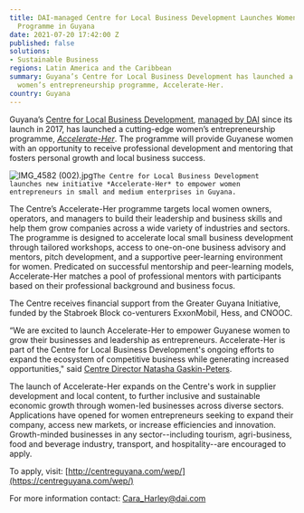 ```yaml
---
title: DAI-managed Centre for Local Business Development Launches Women’s Entrepreneurship
  Programme in Guyana
date: 2021-07-20 17:42:00 Z
published: false
solutions:
- Sustainable Business
regions: Latin America and the Caribbean
summary: Guyana’s Centre for Local Business Development has launched a cutting-edge
  women’s entrepreneurship programme, Accelerate-Her.
country: Guyana
---
```


Guyana’s [Centre for Local Business Development](https://centreguyana.com/), [managed by DAI](https://www.dai.com/our-work/projects/guyana-centre-for-local-business-development) since its launch in 2017, has launched a cutting-edge women’s entrepreneurship programme, [*Accelerate-Her*](https://centreguyana.com/wep/). The programme will provide Guyanese women with an opportunity to receive professional development and mentoring that fosters personal growth and local business success.


![IMG_4582 (002).jpg](/uploads/IMG_4582%20(002).jpg)`The Centre for Local Business Development launches new initiative *Accelerate-Her* to empower women entrepreneurs in small and medium enterprises in Guyana.`

The Centre’s Accelerate-Her programme targets local women owners, operators, and managers to build their leadership and business skills and help them grow companies across a wide variety of industries and sectors. The programme is designed to accelerate local small business development through tailored workshops, access to one-on-one business advisory and mentors, pitch development, and a supportive peer-learning environment for women. Predicated on successful mentorship and peer-learning models, Accelerate-Her matches a pool of professional mentors with participants based on their professional background and business focus.

The Centre receives financial support from the Greater Guyana Initiative, funded by the Stabroek Block co-venturers ExxonMobil, Hess, and CNOOC.  

“We are excited to launch Accelerate-Her to empower Guyanese women to grow their businesses and leadership as entrepreneurs. Accelerate-Her is part of the Centre for Local Business Development's ongoing efforts to expand the ecosystem of competitive business while generating increased opportunities," said [Centre Director Natasha Gaskin-Peters](https://www.dai.com/who-we-are/our-team/natasha-gaskin-peters).

The launch of Accelerate-Her expands on the Centre's work in supplier development and local content, to further inclusive and sustainable economic growth through women-led businesses across diverse sectors. Applications have opened for women entrepreneurs seeking to expand their company, access new markets, or increase efficiencies and innovation. Growth-minded businesses in any sector--including tourism, agri-business, food and beverage industry, transport, and hospitality--are encouraged to apply.

To apply, visit: [http://centreguyana.com/wep/](https://centreguyana.com/wep/)

For more information contact: Cara_Harley@dai.com 